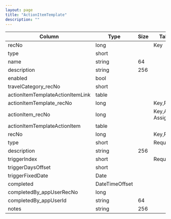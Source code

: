 ```yaml
---
layout: page
title: "ActionItemTemplate"
description: ""
---
```




| Column | Type | Size | Table | Description |
| ------ | ---- | ---- | ----- | ----------- |
| recNo | long |  | Key | actionItemTemplate | 
| type | short |  |  | actionItemTemplate | 
| name | string | 64 |  | actionItemTemplate | 
| description | string | 256 |  | actionItemTemplate | 
| enabled | bool |  |  | actionItemTemplate | 
| travelCategory_recNo | short |  |  | actionItemTemplate | 
| actionItemTemplateActionItemLink  | table |  |  |  | 
| actionItemTemplate_recNo | long |  | Key,FKey | actionItemTemplateActionItemLink | 
| actionItem_recNo | long |  | Key,Auto-Assign | actionItemTemplateActionItemLink | 
| actionItemTemplateActionItem  | table |  |  | actionItemTemplate | 
| recNo | long |  | Key,FKey | actionItem | 
| type | short |  | Required | actionItem | 
| description | string | 256 |  | actionItem | 
| triggerIndex | short |  | Required | actionItem | 
| triggerDaysOffset | short |  |  | actionItem | 
| triggerFixedDate | Date |  |  | actionItem | 
| completed | DateTimeOffset |  |  | actionItem | 
| completedBy_appUserRecNo | long |  |  | actionItem | 
| completedBy_appUserId | string | 64 |  | actionItem | 
| notes | string | 256 |  | actionItem | 


